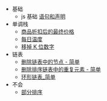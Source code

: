 - 基础
  - js 基础
    [语句和声明](docs/语句和声明/index.md)
- 单调栈
  - [商品折扣后的最终价格](docs/单调栈/finalPrices.1475.md)
  - [每日温度](docs/单调栈/dailyTemperatures.739.md)
  - [移掉 K 位数字](docs/单调栈/removeKdigits.md)
- 链表
  - [删除链表中的节点 - 简单](docs/链表/删除链表中的节点.md)
  - [删除排序链表中的重复元素 - 简单](docs/链表/删除排序链表中的重复元素.md)
  - [环形链表_简单](docs/链表/环形链表.md)
- 不会
  - [部分排序](docs/不会/sub-sort-lcci.md)
